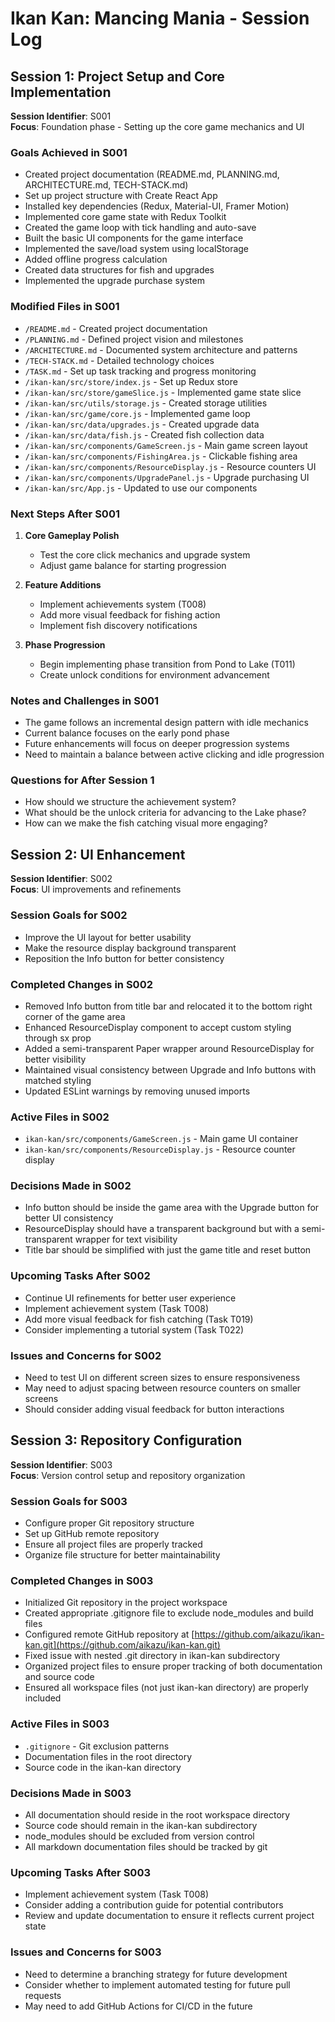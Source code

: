 # Ikan Kan: Mancing Mania - Session Log

## Session 1: Project Setup and Core Implementation

**Session Identifier**: S001  
**Focus**: Foundation phase - Setting up the core game mechanics and UI

### Goals Achieved in S001

- Created project documentation (README.md, PLANNING.md, ARCHITECTURE.md, TECH-STACK.md)
- Set up project structure with Create React App
- Installed key dependencies (Redux, Material-UI, Framer Motion)
- Implemented core game state with Redux Toolkit
- Created the game loop with tick handling and auto-save
- Built the basic UI components for the game interface
- Implemented the save/load system using localStorage
- Added offline progress calculation
- Created data structures for fish and upgrades
- Implemented the upgrade purchase system

### Modified Files in S001

- `/README.md` - Created project documentation
- `/PLANNING.md` - Defined project vision and milestones
- `/ARCHITECTURE.md` - Documented system architecture and patterns
- `/TECH-STACK.md` - Detailed technology choices
- `/TASK.md` - Set up task tracking and progress monitoring
- `/ikan-kan/src/store/index.js` - Set up Redux store
- `/ikan-kan/src/store/gameSlice.js` - Implemented game state slice
- `/ikan-kan/src/utils/storage.js` - Created storage utilities
- `/ikan-kan/src/game/core.js` - Implemented game loop
- `/ikan-kan/src/data/upgrades.js` - Created upgrade data
- `/ikan-kan/src/data/fish.js` - Created fish collection data
- `/ikan-kan/src/components/GameScreen.js` - Main game screen layout
- `/ikan-kan/src/components/FishingArea.js` - Clickable fishing area
- `/ikan-kan/src/components/ResourceDisplay.js` - Resource counters UI
- `/ikan-kan/src/components/UpgradePanel.js` - Upgrade purchasing UI
- `/ikan-kan/src/App.js` - Updated to use our components

### Next Steps After S001

1. **Core Gameplay Polish**
   - Test the core click mechanics and upgrade system
   - Adjust game balance for starting progression

2. **Feature Additions**
   - Implement achievements system (T008)
   - Add more visual feedback for fishing action
   - Implement fish discovery notifications

3. **Phase Progression**
   - Begin implementing phase transition from Pond to Lake (T011)
   - Create unlock conditions for environment advancement

### Notes and Challenges in S001

- The game follows an incremental design pattern with idle mechanics
- Current balance focuses on the early pond phase
- Future enhancements will focus on deeper progression systems
- Need to maintain a balance between active clicking and idle progression

### Questions for After Session 1

- How should we structure the achievement system?
- What should be the unlock criteria for advancing to the Lake phase?
- How can we make the fish catching visual more engaging?

## Session 2: UI Enhancement

**Session Identifier**: S002  
**Focus**: UI improvements and refinements

### Session Goals for S002

- Improve the UI layout for better usability
- Make the resource display background transparent
- Reposition the Info button for better consistency

### Completed Changes in S002

- Removed Info button from title bar and relocated it to the bottom right corner of the game area
- Enhanced ResourceDisplay component to accept custom styling through sx prop
- Added a semi-transparent Paper wrapper around ResourceDisplay for better visibility
- Maintained visual consistency between Upgrade and Info buttons with matched styling
- Updated ESLint warnings by removing unused imports

### Active Files in S002

- `ikan-kan/src/components/GameScreen.js` - Main game UI container
- `ikan-kan/src/components/ResourceDisplay.js` - Resource counter display

### Decisions Made in S002

- Info button should be inside the game area with the Upgrade button for better UI consistency
- ResourceDisplay should have a transparent background but with a semi-transparent wrapper for text visibility
- Title bar should be simplified with just the game title and reset button

### Upcoming Tasks After S002

- Continue UI refinements for better user experience
- Implement achievement system (Task T008)
- Add more visual feedback for fish catching (Task T019)
- Consider implementing a tutorial system (Task T022)

### Issues and Concerns for S002

- Need to test UI on different screen sizes to ensure responsiveness
- May need to adjust spacing between resource counters on smaller screens
- Should consider adding visual feedback for button interactions

## Session 3: Repository Configuration

**Session Identifier**: S003  
**Focus**: Version control setup and repository organization

### Session Goals for S003

- Configure proper Git repository structure
- Set up GitHub remote repository
- Ensure all project files are properly tracked
- Organize file structure for better maintainability

### Completed Changes in S003

- Initialized Git repository in the project workspace
- Created appropriate .gitignore file to exclude node_modules and build files
- Configured remote GitHub repository at [https://github.com/aikazu/ikan-kan.git](https://github.com/aikazu/ikan-kan.git)
- Fixed issue with nested .git directory in ikan-kan subdirectory
- Organized project files to ensure proper tracking of both documentation and source code
- Ensured all workspace files (not just ikan-kan directory) are properly included

### Active Files in S003

- `.gitignore` - Git exclusion patterns
- Documentation files in the root directory
- Source code in the ikan-kan directory

### Decisions Made in S003

- All documentation should reside in the root workspace directory
- Source code should remain in the ikan-kan subdirectory
- node_modules should be excluded from version control
- All markdown documentation files should be tracked by git

### Upcoming Tasks After S003

- Implement achievement system (Task T008)
- Consider adding a contribution guide for potential contributors
- Review and update documentation to ensure it reflects current project state

### Issues and Concerns for S003

- Need to determine a branching strategy for future development
- Consider whether to implement automated testing for future pull requests
- May need to add GitHub Actions for CI/CD in the future
